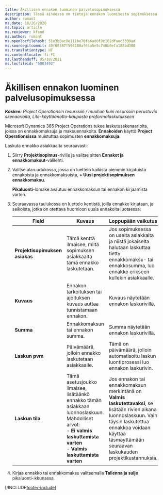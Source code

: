 ```yaml
---
title: Äkillisen ennakon luominen palvelusopimuksessa
description: Tässä aiheessa on tietoja ennakon luomisesta sopimuksessa tarpeen mukaan.
author: rumant
ms.date: 10/26/2020
ms.topic: article
ms.reviewer: kfend
ms.author: rumant
ms.openlocfilehash: 51e3b0ac8e111be70fe6ad0f9c162dfaec3339ad
ms.sourcegitcommit: 40f68387f594180af64a5e5c748b6efa188bd300
ms.translationtype: HT
ms.contentlocale: fi-FI
ms.lasthandoff: 05/10/2021
ms.locfileid: "6003492"
---
```

# <a name="creating-an-ad-hoc-advance-on-a-contract"></a>Äkillisen ennakon luominen palvelusopimuksessa

_**Koskee:** Project Operationsin resurssiin / muuhun kuin resurssiin perustuvia skenaarioita, Lite-käyttöönotto-kaupasta proformalaskutukseen_

Microsoft Dynamics 365 Project Operations tukee laskutusskenaarioita, joissa on ennakkomaksuja ja maksuennakoita. **Ennakoiden** käyttö **Project Operationsissa** muistuttaa sopimusten **ennakkomaksuja**. 

Laskuta ennakko asiakkaalta seuraavasti:

1. Siirry **Projektisopimus**-riville ja valitse sitten **Ennakot ja ennakkomaksut**-välilehti.
2. Valitse alaruudukossa, jossa on luettelo kaikista aiemmin kirjatuista ennakoista ja ennakkomaksuista, **+ Uusi projektisopimuksen ennakkomaksu**. 

    **Pikaluonti**-lomake avautuu ennakkomaksun tai ennakon kirjaamista varten.
    
3. Seuraavassa taulukossa on luettelo kentistä, joilla ennakko kirjataan, ja seikoista, jotka on otettava huomioon uusia ennakoita luotaessa:

    | Field | Kuvaus | Loppupään vaikutus |
    | --- | --- | --- |
    | **Projektisopimuksen asiakas** | Tämä kenttä ilmaisee, miltä sopimuksen asiakkaalta tämä ennakko laskutetaan. | Jos sopimuksessa on useita asiakkaita ja niistä jokaiselta halutaan laskuttaa tietty ennakkomaksu- tai ennakkosumma, luo ennakko erikseen kullekin asiakkaalle. |
    | **Kuvaus** | Ennakon tarkoituksen tai ajoituksen kuvaus auttaa tunnistamaan ennakon. | Kuvaus näytetään ennakon laskurivillä. |
    | **Summa** | Ennakkomaksun tai ennakon summa. | Summa näytetään ennakon laskurivillä. |
    | **Laskun pvm** | Päivämäärä, jolloin ennakko laskutetaan asiakkaalle. | Tämä on päivämäärä, jolloin automatisoitu laskun luontiprosessi luo ennakon laskurivin. |
    | **Laskun tila** | Tämä asetusjoukko ilmaisee, lisätäänkö ennakko tämän asiakkaan luonnoslaskuun. Mahdolliset arvot:</br>- **Ei valmis laskuttamista varten**</br>- **Valmis laskuttamista varten** | Jos ennakon tai ennakkomaksun merkintänä on **Valmis laskutettavaksi**, se lisätään rivien aikana luonnoslaskuun. Vain täysin laskutettua ennakkoa voidaan käyttää täsmäyttämään seuraavan laskukauden projektikustannuksia. |

4. Kirjaa ennakko tai ennakkomaksu valitsemalla **Tallenna ja sulje** pikaluonti-ikkunassa.


[!INCLUDE[footer-include](../../includes/footer-banner.md)]